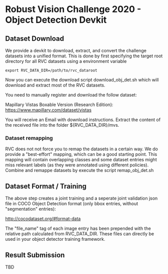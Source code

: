 # Robust Vision Challenge 2020 - Object Detection Devkit #

## Dataset Download ##

We provide a devkit to download, extract, and convert the challenge datasets into a unified format.
This is done by first specifying the target root directory for all RVC datasets using a environment variable

 ``` export RVC_DATA_DIR=/path/to/rvc_dataroot  ```

Now you can execute the download script download_obj_det.sh which will download and extract most of the RVC datasets.

You need to manually register and download the follow dataset:

Mapillary Vistas Boxable Version (Research Edition):
https://www.mapillary.com/dataset/vistas

You will receive an Email with download instructions. Extract the content of the received file into the folder ${RVC_DATA_DIR}/mvs.

### Dataset remapping ###

RVC does not not force you to remap the datasets in a certain way. We do provide a "best-effort" mapping, which can be a good starting point. This mapping will contain overlapping classes and some dataset entries might miss relevant labels (as they were annotated using different policies). Combine and remappe datasets by execute the script remap_obj_det.sh

## Dataset Format / Training ##

The above step creates a joint training and a seperate joint validation json file in COCO Object Detection format (only bbox entries, without "segmentation" entries):

http://cocodataset.org/#format-data

The "file_name" tag of each image entry has been prepended with the relative path calculated from RVC_DATA_DIR.
These files can directly be used in your object detector training framework.

## Result Submission ##

TBD
